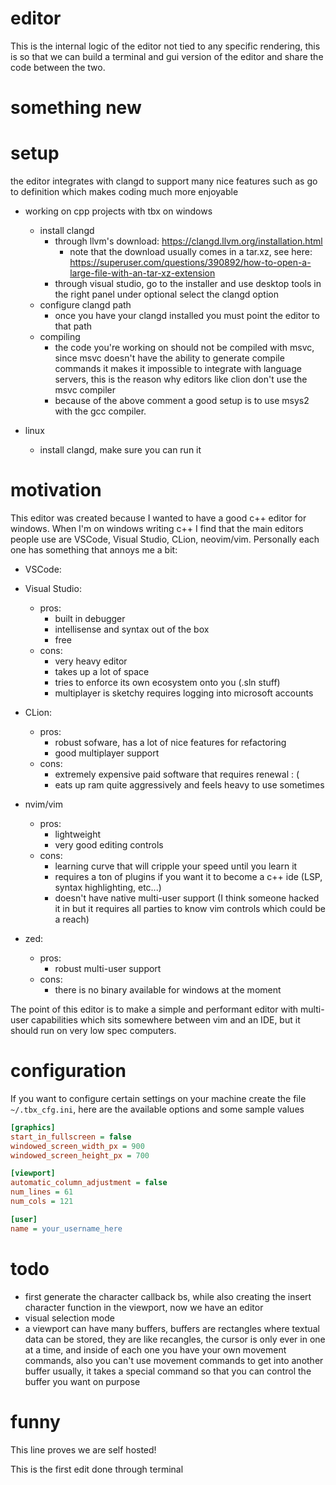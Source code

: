 # editor

This is the internal logic of the editor not tied to any specific rendering, this is so that we can build a terminal and gui version of the editor and share the code between the two.

# something new

# setup 
the editor integrates with clangd to support many nice features such as go to definition which makes coding much more enjoyable

- working on cpp projects with tbx on windows
    - install clangd
        - through llvm's download: https://clangd.llvm.org/installation.html 
             - note that the download usually comes in a tar.xz, see here: https://superuser.com/questions/390892/how-to-open-a-large-file-with-an-tar-xz-extension
        - through visual studio, go to the installer and use desktop tools in the right panel under optional select the clangd option
    - configure clangd path
        - once you have your clangd installed you must point the editor to that path
    - compiling
        - the code you're working on should not be compiled with msvc, since msvc doesn't have the ability to generate compile commands it makes it impossible to integrate with language servers, this is the reason why editors like clion don't use the msvc compiler
        - because of the above comment a good setup is to use msys2 with the gcc compiler.

- linux
    - install clangd, make sure you can run it


# motivation


This editor was created because I wanted to have a good c++ editor for windows. When I'm on windows writing c++ I find that the main editors people use are VSCode, Visual Studio, CLion, neovim/vim. Personally each one has something that annoys me a bit: 
- VSCode: 

- Visual Studio: 
    - pros:
        - built in debugger
        - intellisense and syntax out of the box
        - free
    - cons:
        - very heavy editor
        - takes up a lot of space
        - tries to enforce its own ecosystem onto you (.sln stuff)
        - multiplayer is sketchy requires logging into microsoft accounts

- CLion: 
    - pros:
        - robust sofware, has a lot of nice features for refactoring
        - good multiplayer support
    - cons:           
        - extremely expensive paid software that requires renewal : (
        - eats up ram quite aggressively and feels heavy to use sometimes

- nvim/vim
    - pros:
        - lightweight
        - very good editing controls
    - cons:
        - learning curve that will cripple your speed until you learn it
        - requires a ton of plugins if you want it to become a c++ ide (LSP, syntax highlighting, etc...)
        - doesn't have native multi-user support (I think someone hacked it in but it requires all parties to know vim controls which could be a reach)

- zed: 
    - pros:
        - robust multi-user support
    - cons:
        - there is no binary available for windows at the moment


The point of this editor is to make a simple and performant editor with multi-user capabilities which sits somewhere between vim and an IDE, but it should run on very low spec computers.

# configuration
If you want to configure certain settings on your machine create the file `~/.tbx_cfg.ini`, here are the available options and some sample values
```ini
[graphics]
start_in_fullscreen = false
windowed_screen_width_px = 900 
windowed_screen_height_px = 700

[viewport]
automatic_column_adjustment = false
num_lines = 61
num_cols = 121

[user]
name = your_username_here
```


# todo
* first generate the character callback bs, while also creating the insert character function in the viewport, now we have an editor
* visual selection mode
* a viewport can have many buffers, buffers are rectangles where textual data can be stored, they are like recangles, the cursor is only ever in one at a time, and inside of each one you have your own movement commands, also you can't use movement commands to get into another buffer usually, it takes a special command so that you can control the buffer you want on purpose

# funny

This line proves we are self hosted!

This is the first edit done through terminal
